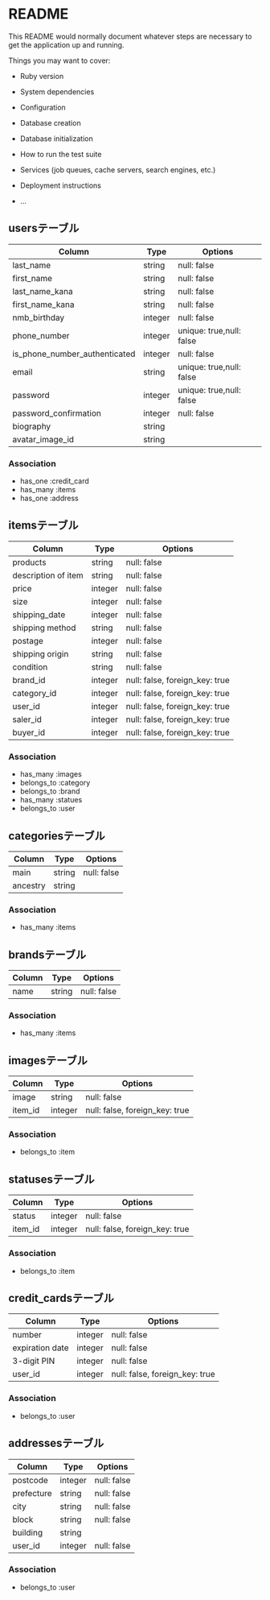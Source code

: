 
# README

This README would normally document whatever steps are necessary to get the
application up and running.

Things you may want to cover:

* Ruby version

* System dependencies

* Configuration

* Database creation

* Database initialization

* How to run the test suite

* Services (job queues, cache servers, search engines, etc.)

* Deployment instructions

* ...



## usersテーブル
|Column|Type|Options|
|------|----|-------|
|last_name|string|null: false|
|first_name|string|null: false|
|last_name_kana|string|null: false|
|first_name_kana|string|null: false|
|nmb_birthday|integer|null: false|
|phone_number|integer|unique: true,null: false|
|is_phone_number_authenticated|integer|null: false|
|email|string|unique: true,null: false|
|password|integer|unique: true,null: false|
|password_confirmation|integer|null: false|
|biography|string||
|avatar_image_id|string||


### Association
- has_one :credit_card
- has_many :items
- has_one :address



## itemsテーブル
|Column|Type|Options|
|------|----|-------|
|products|string|null: false|
|description of item|string|null: false|
|price|integer|null: false|
|size|integer|null: false|
|shipping_date|integer|null: false| 
|shipping method|string|null: false|
|postage|integer|null: false| 
|shipping origin|string|null: false|  
|condition|string|null: false|
|brand_id|integer|null: false, foreign_key: true|
|category_id|integer|null: false, foreign_key: true|
|user_id|integer|null: false, foreign_key: true|
|saler_id|integer|null: false, foreign_key: true|
|buyer_id|integer|null: false, foreign_key: true|


### Association
- has_many :images
- belongs_to :category
- belongs_to :brand
- has_many :statues
- belongs_to :user



## categoriesテーブル
|Column|Type|Options|
|------|----|-------|
|main|string|null: false|
|ancestry|string||


### Association
- has_many :items



## brandsテーブル
|Column|Type|Options|
|------|----|-------|
|name|string|null: false|

### Association
- has_many :items



## imagesテーブル
|Column|Type|Options|
|------|----|-------|
|image|string|null: false|
|item_id|integer|null: false, foreign_key: true|

### Association
- belongs_to :item


## statusesテーブル
|Column|Type|Options|
|------|----|-------|
|status|integer|null: false|  
|item_id|integer|null: false, foreign_key: true|

### Association
- belongs_to :item


## credit_cardsテーブル
|Column|Type|Options|
|------|----|-------|
|number|integer|null: false|
|expiration date|integer|null: false|
|3-digit PIN|integer|null: false|
|user_id|integer|null: false, foreign_key: true|


### Association
- belongs_to :user

## addressesテーブル
|Column|Type|Options|
|------|----|-------|
|postcode|integer|null: false|
|prefecture|string|null: false|
|city|string|null: false|
|block|string|null: false|
|building|string||
|user_id|integer|null: false|

### Association
- belongs_to :user

